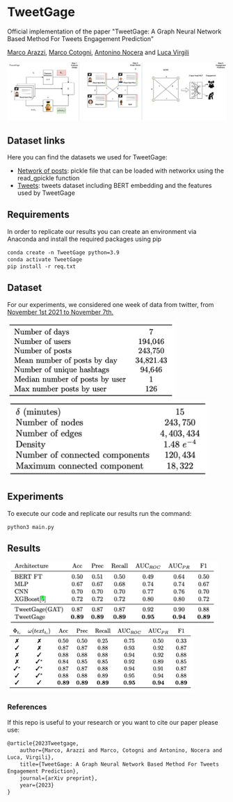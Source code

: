 # TweetGage
Official implementation of the paper "TweetGage: A Graph Neural Network Based Method For Tweets Engagement Prediction"

[Marco Arazzi](https://scholar.google.com/citations?user=8dD5SUkAAAAJ&hl=it&oi=ao),
[Marco Cotogni](https://scholar.google.com/citations?user=8PUz5lAAAAAJ&hl=it),
[Antonino Nocera](https://scholar.google.com/citations?user=YF10PJwAAAAJ&hl=it) and
[Luca Virgili](https://scholar.google.com/citations?hl=it&user=2D771YsAAAAJ) 

<p align="center">
<img src="imgs/teaser.png"/>

## Dataset links

Here you can find the datasets we used for TweetGage:
- [Network of posts](https://drive.google.com/file/d/1JPKHXMzO6K-ZKKJq_5l4U_irlVCxuyEf/view): pickle file that can be loaded with networkx using the read_gpickle function
- [Tweets](https://drive.google.com/file/d/1jcMsKzeaHRVEMryt-agqyBrpN6ABvg4I/view): tweets dataset including BERT embedding and the features used by TweetGage

## Requirements 
In order to replicate our results you can create an environment via Anaconda and install the required packages using pip
```
conda create -n TweetGage python=3.9
conda activate TweetGage
pip install -r req.txt
```
## Dataset
For our experiments, we considered one week of data from twitter, from [November 1st 2021 to November 7th.](https://archive.org/details/archiveteam-twitter-stream-2021-11)
<p float="center">
    <img src="imgs/gr2.png"/>
    <img src="imgs/gr1.png" height="178"/>
</p>


## Experiments
To execute our code and replicate our results run the command:
```
python3 main.py 
```

## Results

<p float="center">
    <img src="imgs/res1.png" height="148"/>
    <img src="imgs/res2.png" />
</p>

### References
If this repo is useful to your research or you want to cite our paper please use:
```
@article{2023Tweetgage,
    author={Marco, Arazzi and Marco, Cotogni and Antonino, Nocera and Luca, Virgili},
    title={TweetGage: A Graph Neural Network Based Method For Tweets Engagement Prediction},
    journal={arXiv preprint},
    year={2023}
}
```
